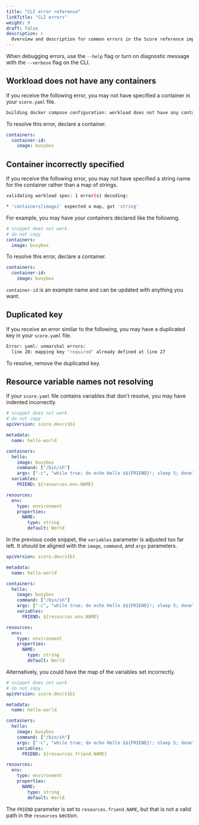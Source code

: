 ```yaml
---
title: "CLI error reference"
linkTitle: "CLI errors"
weight: 9
draft: false
description: >
  Overview and description for common errors in the Score reference implementation CLIs (score-compose, score-helm)
---
```


When debugging errors, use the `--help` flag or turn on diagnostic message with the `--verbose` flag on the CLI.

## Workload does not have any containers

If you receive the following error, you may not have specified a container in your `score.yaml` file.

```bash
building docker compose configuration: workload does not have any containers to convert into a compose service
```

To resolve this error, declare a container.

```yaml
containers:
  container-id:
    image: busybox
```

## Container incorrectly specified

If you receive the following error, you may not have specified a string name for the container rather than a map of strings.

```bash
validating workload spec: 1 error(s) decoding:

* 'containers[image]' expected a map, got 'string'
```

For example, you may have your containers declared like the following.

```yaml
# snippet does not work.
# do not copy
containers:
  image: busybox
```

To resolve this error, declare a container.

```yaml
containers:
  container-id:
    image: busybox
```

`container-id` is an example name and can be updated with anything you want.

## Duplicated key

If you receive an error similar to the following, you may have a duplicated key in your `score.yaml` file.

```bash
Error: yaml: unmarshal errors:
  line 28: mapping key "required" already defined at line 27
```

To resolve, remove the duplicated key.

## Resource variable names not resolving

If your `score.yaml` file contains variables that don't resolve, you may have indented incorrectly.

```yml {linenos=false,hl_lines=["13-14"]}
# snippet does not work
# do not copy
apiVersion: score.dev/v1b1

metadata:
  name: hello-world

containers:
  hello:
    image: busybox
    command: ["/bin/sh"]
    args: ["-c", "while true; do echo Hello $${FRIEND}!; sleep 5; done"]
  variables:
    FRIEND: ${resources.env.NAME}

resources:
  env:
    type: environment
    properties:
      NAME:
        type: string
        default: World
```

In the previous code snippet, the `variables` parameter is adjusted too far left. It should be aligned with the `image`, `command`, and `args` parameters.

```yml {linenos=false,hl_lines=["11-12"]}
apiVersion: score.dev/v1b1

metadata:
  name: hello-world

containers:
  hello:
    image: busybox
    command: ["/bin/sh"]
    args: ["-c", "while true; do echo Hello $${FRIEND}!; sleep 5; done"]
    variables:
      FRIEND: ${resources.env.NAME}

resources:
  env:
    type: environment
    properties:
      NAME:
        type: string
        default: World
```

Alternatively, you could have the map of the variables set incorrectly.

```yml {linenos=false,hl_lines=["13-14"]}
# snippet does not work
# do not copy
apiVersion: score.dev/v1b1

metadata:
  name: hello-world

containers:
  hello:
    image: busybox
    command: ["/bin/sh"]
    args: ["-c", "while true; do echo Hello $${FRIEND}!; sleep 5; done"]
    variables:
      FRIEND: ${resources.friend.NAME}

resources:
  env:
    type: environment
    properties:
      NAME:
        type: string
        default: World
```

The `FRIEND` parameter is set to `resources.friend.NAME`, but that is not a valid path in the `resources` section.
